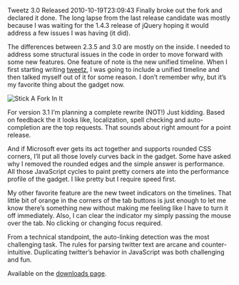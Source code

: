 Tweetz 3.0 Released
2010-10-19T23:09:43
Finally broke out the fork and declared it done. The long lapse from the last release candidate was mostly because I was waiting for the 1.4.3 release of jQuery hoping it would address a few issues I was having (it did).

The differences between 2.3.5 and 3.0 are mostly on the inside. I needed to address some structural issues in the code in order to move forward with some new features. One feature of note is the new unified timeline. When I first starting writing [tweetz](/tweetz), I was going to include a unified timeline and then talked myself out of it for some reason. I don’t remember why, but it’s my favorite thing about the gadget now.

![Stick A Fork In It](http://az667460.vo.msecnd.net/cdn/images/blog/Tweetz-3.0-Released_10643/Stick-A-Fork-In-It.jpg)

For version 3.1 I’m planning a complete rewrite (NOT!) Just kidding. Based on feedback the it looks like, localization, spell checking and auto-completion are the top requests. That sounds about right amount for a point release.

And if Microsoft ever gets its act together and supports rounded CSS corners, I’ll put all those lovely curves back in the gadget. Some have asked why I removed the rounded edges and the simple answer is performance. All those JavaScript cycles to paint pretty corners ate into the performance profile of the gadget. I like pretty but I require speed first.

My other favorite feature are the new tweet indicators on the timelines. That little bit of orange in the corners of the tab buttons is just enough to let me know there’s something new without making me feeling like I have to turn it off immediately. Also, I can clear the indicator my simply passing the mouse over the tab. No clicking or changing focus required.

From a technical standpoint, the auto-linking detection was the most challenging task. The rules for parsing twitter text are arcane and counter-intuitive. Duplicating twitter’s behavior in JavaScript was both challenging and fun.

Available on the [downloads page](/downloads).
